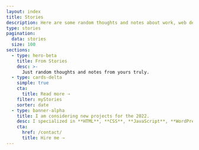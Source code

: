 ```yaml
---
layout: index
title: Stories
description: Here are some random thoughts and notes about work, web development, and everything else.
type: stories
pagination:
  data: stories
  size: 100
sections:
  - type: hero-beta
    title: From Stories
    desc: >-
      Just random thoughts and notes from yours truly.
  - type: cards-delta
    simple: true
    cta:
      title: Read more ⇢
    filter: myStories
    sorter: date
  - type: banner-alpha
    title: I am considering new projects for the 2022.
    desc: I specialized in **HTML**, **CSS**, **JavaScript**, **WordPress**, **Shopify**, and **JAMstack** technologies.
    cta:
      href: /contact/
      title: Hire me ⇢
---
```

